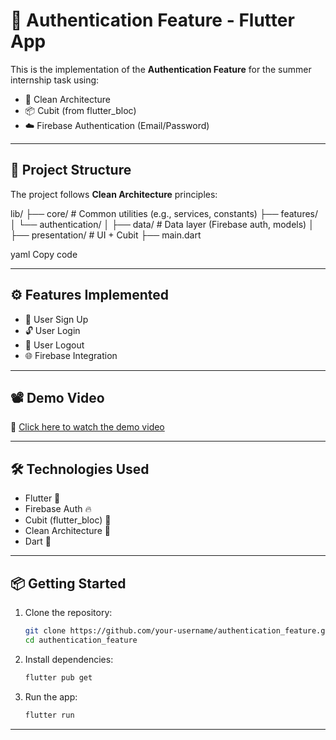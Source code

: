 # 🔐 Authentication Feature - Flutter App

This is the implementation of the **Authentication Feature** for the summer internship task using:

- 🧼 Clean Architecture
- 📦 Cubit (from flutter_bloc)
- ☁️ Firebase Authentication (Email/Password)

---

## 📁 Project Structure

The project follows **Clean Architecture** principles:

lib/
├── core/ # Common utilities (e.g., services, constants)
├── features/
│ └── authentication/
│ ├── data/ # Data layer (Firebase auth, models)
│ ├── presentation/ # UI + Cubit
├── main.dart

yaml
Copy code

---

## ⚙️ Features Implemented

- 🔐 User Sign Up
- 🔓 User Login
- 🚪 User Logout
- 🌐 Firebase Integration

---

## 📽️ Demo Video

🎥 [Click here to watch the demo video](https://youtube.com/shorts/3Pbo7cc02h4)  

---

## 🛠️ Technologies Used

- Flutter 💙
- Firebase Auth 🔥
- Cubit (flutter_bloc) 🧠
- Clean Architecture 🧼
- Dart 🦄

---

## 📦 Getting Started

1. Clone the repository:
   ```bash
   git clone https://github.com/your-username/authentication_feature.git
   cd authentication_feature
   ```
2. Install dependencies:
   ```bash
   flutter pub get
   ```
3. Run the app:
   ```bash
   flutter run
   ```

--- 